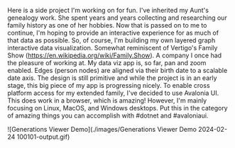 Here is a side project I'm working on for fun.  I've inherited my Aunt's genealogy work.  She spent years and years collecting and researching our family history as one of her hobbies.  Now that is passed on to me to continue, I'm hoping to provide an interactive experience for as much of that data as possible.  So, of course, I'm building my own layered graph interactive data visualization.  Somewhat reminiscent of Vertigo's Family Show (https://en.wikipedia.org/wiki/Family.Show).  A company I once had the pleasure of working at.  My data viz app is, so far, pan and zoom enabled.  Edges (person nodes) are aligned via their birth date to a scalable date axis.  The design is still primitive and while the project is in an early stage, this big piece of my app is progressing nicely.  To enable cross platform access for my extended family, I've decided to use Avalonia UI.  This does work in a browser, which is amazing!  However, I'm mainly focusing on Linux, MacOS, and Windows desktops.  Put this in the category of amazing things you can accomplish with #dotnet and #avaloniaui.

![Generations Viewer Demo](./images/Generations Viewer Demo 2024-02-24 100101-output.gif)
